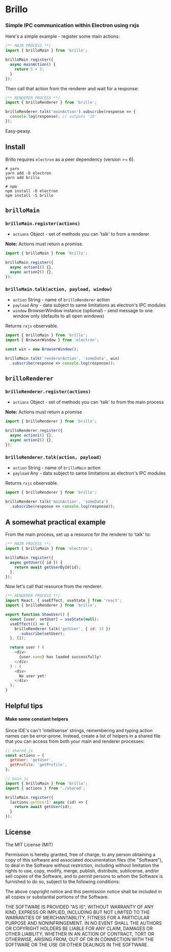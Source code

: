 # Brillo
### Simple IPC communication within Electron using rxjs

Here's a simple example - register some main actions:

```javascript
/** MAIN PROCESS **/
import { brilloMain } from 'brillo';

brilloMain.register({
  async mainAction() {
    return 5 + 5;
  }
});
```

Then call that action from the renderer and wait for a response:

```javascript
/** RENDERER PROCESS **/
import { brilloRenderer } from 'brillo';

brilloRenderer.talk('mainAction').subscribe(response => {
  console.log(response); // outputs '10'
});
```

Easy-peasy.

## Install

Brillo requires `electron` as a peer dependency (version >= 6).

```shell
# yarn
yarn add -D electron
yarn add brillo
```

```shell
# npm
npm install -D electron
npm install -S brillo
```

## `brilloMain`

### `brilloMain.register(actions)`

  - `actions` Object - set of methods you can 'talk' to from a renderer
  
**Note:** Actions must return a promise.

```javascript
import { brilloMain } from 'brillo';

brilloMain.register({
  async action1() {},
  async action2() {},
});
```

### `brilloMain.talk(action, payload, window)`

- `action` String - name of `brilloRenderer` action
- `payload` Any - data subject to same limitations as electron's IPC modules
- `window` BrowserWindow instance (optional) - send message to one window only (defaults to all open windows)

Returns `rxjs` observable.

```javascript
import { brilloMain } from 'brillo';
import { BrowserWindow } from 'electron';

const win = new BrowserWindow();

brilloMain.talk('rendererAction', 'someData', win)
  .subscribe(response => console.log(response));
```

## `brilloRenderer`

### `brilloRenderer.register(actions)`

- `actions` Object - set of methods you can 'talk' to from the main process

**Note:** Actions must return a promise

```javascript
import { brilloRenderer } from 'brillo';

brilloRenderer.register({
  async action1() {},
  async action2() {},
});
```

### `brilloRenderer.talk(action, payload)`

- `action` String - name of `brilloMain` action
- `payload` Any - data subject to same limitations as electron's IPC modules

Returns `rxjs` observable.

```javascript
import { brilloRenderer } from 'brillo';

brilloRenderer.talk('mainAction', 'someData')
  .subscribe(response => console.log(response));
```

## A somewhat practical example

From the main process, set up a resource for the renderer to 'talk' to:

```javascript
/** MAIN PROCESS **/
import { brilloMain } from 'electron';

brilloMain.register({
  async getUser({ id }) {
    return await getUserById(id);
  },
});
```

Now let's call that resource from the renderer:

```javascript
/** RENDERER PROCESS **/
import React, { useEffect, useState } from 'react';
import { brilloRenderer } from 'brillo';

export function ShowUser() {
  const [user, setUser] = useState(null);
  useEffect(() => {
    brilloRenderer.talk('getUser', { id: 15 })
      .subscribe(setUser);
  }, []);

  return user ? (
    <div>
      {user.name} has loaded successfully!
    </div>
  ) : (
    <div>
      No user yet!
    </div>
  ); 
}
```

## Helpful tips

#### Make some constant helpers

Since IDE's can't 'intellisense' strings, remembering and typing action names can be error-prone. Instead, create a
list of helpers in a shared file that you can access from both your main and renderer processes: 

```javascript
// shared.js
const actions = {
  getUser: 'getUser',
  getProfile: 'getProfile',
};
```

```javascript
// main.js
import { brilloMain } from 'brillo';
import { actions } from './shared';

brilloMain.register({
  [actions.getUser]: async (id) => {
    return await getUser(id);
  }
});
```

## License

The MIT License (MIT)

Permission is hereby granted, free of charge, to any person obtaining a copy of this software and associated
documentation files (the "Software"), to deal in the Software without restriction, including without limitation the
rights to use, copy, modify, merge, publish, distribute, sublicense, and/or sell copies of the Software, and to permit
persons to whom the Software is furnished to do so, subject to the following conditions:

The above copyright notice and this permission notice shall be included in all copies or substantial portions of the
Software.

THE SOFTWARE IS PROVIDED "AS IS", WITHOUT WARRANTY OF ANY KIND, EXPRESS OR IMPLIED, INCLUDING BUT NOT LIMITED TO THE
WARRANTIES OF MERCHANTABILITY, FITNESS FOR A PARTICULAR PURPOSE AND NONINFRINGEMENT. IN NO EVENT SHALL THE AUTHORS OR
COPYRIGHT HOLDERS BE LIABLE FOR ANY CLAIM, DAMAGES OR OTHER LIABILITY, WHETHER IN AN ACTION OF CONTRACT, TORT OR
OTHERWISE, ARISING FROM, OUT OF OR IN CONNECTION WITH THE SOFTWARE OR THE USE OR OTHER DEALINGS IN THE SOFTWARE.